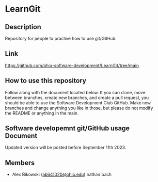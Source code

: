 # LearnGit

## Description
Repository for people to practive how to use git/GitHub

## Link
https://github.com/ohio-software-development/LearnGit/tree/main

## How to use this repository
Follow along with the document located below. It you can clone, move between branches, create new branches, and create a pull request, you should be able to use the Software Development Club GitHub. Make new branches and change anything you like in those, but please do not modify the README or anything in the main.

## Software developemnt git/GitHub usage Document
Updated version will be posted before September 11th 2023.

## Members
- Alex Bikowski (ab641020@ohio.edu)
nathan bach

